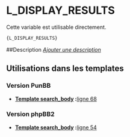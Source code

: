 # L_DISPLAY_RESULTS


Cette variable est utilisable directement.

```html
{L_DISPLAY_RESULTS}
```

##Description
[*Ajouter une description*](https://fa-tvars.appspot.com/var/L_DISPLAY_RESULTS)

## Utilisations dans les templates

### Version PunBB

* __[Template search_body](../tpl/var/punbb/search_body.md#readme) :__[ligne 68](../tpl/src/punbb/search_body.tpl#L68)

### Version phpBB2

* __[Template search_body](../tpl/var/subsilver/search_body.md#readme) :__[ligne 54](../tpl/src/subsilver/search_body.tpl#L54)
